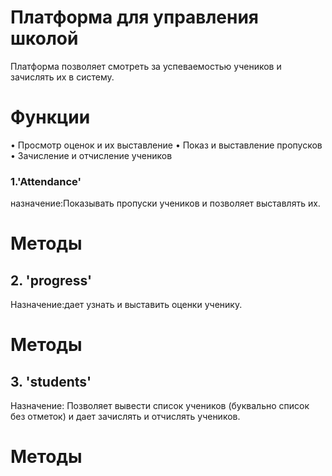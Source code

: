 # Платформа для управления школой 
  Платформа позволяет смотреть за успеваемостью учеников и зачислять их в систему.
# Функции
 •	Просмотр оценок и их выставление 
 •	Показ и выставление пропусков
 •	Зачисление и отчисление учеников
### 1.'Attendance'
назначение:Показывать пропуски учеников и позволяет 
выставлять их.
# Методы
## 2. 'progress'
Назначение:дает узнать и выставить оценки ученику.
# Методы 
## 3. 'students'
Назначение: Позволяет вывести список учеников (буквально список без отметок) и дает 
зачислять и отчислять  учеников.
# Методы 
